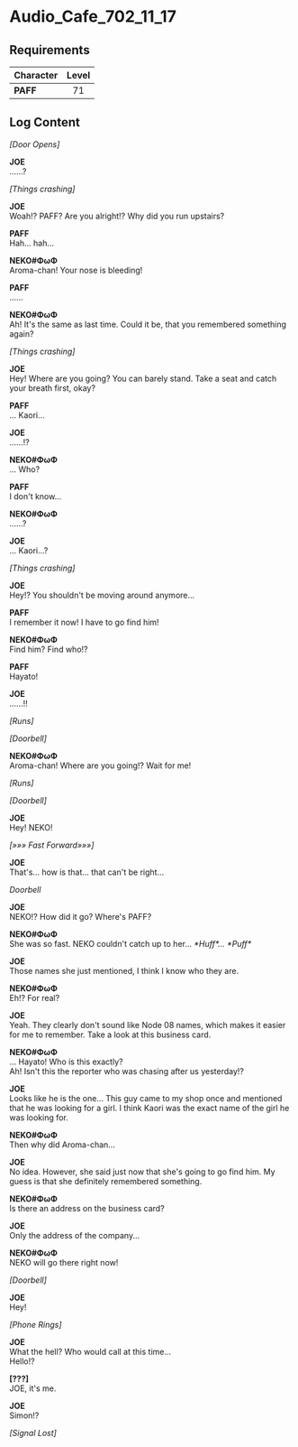 # Audio_Cafe_702_11_17
## Requirements
|Character|Level|
|---------|:---:|
|**PAFF** | 71  |

## Log Content
*\[Door Opens\]*

**JOE**<br>
......?

*\[Things crashing\]*

**JOE**<br>
Woah!? PAFF? Are you alright!? Why did you run upstairs?

**PAFF**<br>
Hah... hah...

**NEKO#ΦωΦ**<br>
Aroma\-chan! Your nose is bleeding!

**PAFF**<br>
......

**NEKO#ΦωΦ**<br>
Ah! It's the same as last time. Could it be, that you remembered something again?

*\[Things crashing\]*

**JOE**<br>
Hey! Where are you going? You can barely stand. Take a seat and catch your breath first, okay?

**PAFF**<br>
... Kaori...

**JOE**<br>
......!?

**NEKO#ΦωΦ**<br>
... Who?

**PAFF**<br>
I don't know...

**NEKO#ΦωΦ**<br>
......?

**JOE**<br>
... Kaori...?

*\[Things crashing\]*

**JOE**<br>
Hey!? You shouldn't be moving around anymore...

**PAFF**<br>
I remember it now! I have to go find him!

**NEKO#ΦωΦ**<br>
Find him? Find who!?

**PAFF**<br>
Hayato!

**JOE**<br>
......!!

*\[Runs\]*

*\[Doorbell\]*

**NEKO#ΦωΦ**<br>
Aroma\-chan! Where are you going!? Wait for me!

*\[Runs\]*

*\[Doorbell\]*

**JOE**<br>
Hey! NEKO!

*[»»» Fast Forward»»»]*

**JOE**<br>
That's... how is that... that can't be right...

*Doorbell*

**JOE**<br>
NEKO!? How did it go? Where's PAFF?

**NEKO#ΦωΦ**<br>
She was so fast. NEKO couldn't catch up to her... *\*Huff\*... \*Puff\**

**JOE**<br>
Those names she just mentioned, I think I know who they are.

**NEKO#ΦωΦ**<br>
Eh!? For real?

**JOE**<br>
Yeah. They clearly don't sound like Node 08 names, which makes it easier for me to remember. Take a look at this business card.

**NEKO#ΦωΦ**<br>
... Hayato! Who is this exactly?<br>
Ah! Isn't this the reporter who was chasing after us yesterday!?

**JOE**<br>
Looks like he is the one... This guy came to my shop once and mentioned that he was looking for a girl. I think Kaori was the exact name of the girl he was looking for.

**NEKO#ΦωΦ**<br>
Then why did Aroma\-chan...

**JOE**<br>
No idea. However, she said just now that she's going to go find him. My guess is that she definitely remembered something.

**NEKO#ΦωΦ**<br>
Is there an address on the business card?

**JOE**<br>
Only the address of the company...

**NEKO#ΦωΦ**<br>
NEKO will go there right now!

*\[Doorbell\]*

**JOE**<br>
Hey!

*\[Phone Rings\]*

**JOE**<br>
What the hell? Who would call at this time...<br>
Hello!?

**[???]**<br>
JOE, it's me.

**JOE**<br>
Simon!?

*[Signal Lost]*
